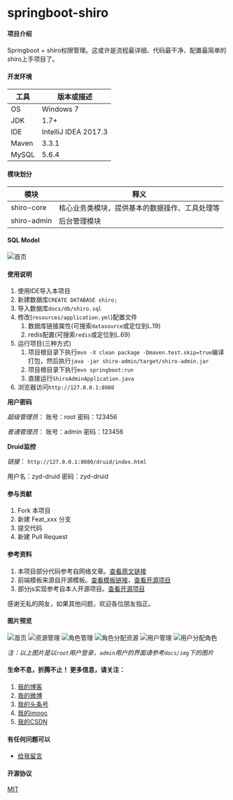 # springboot-shiro

#### 项目介绍
Springboot + shiro权限管理。这或许是流程最详细、代码最干净、配置最简单的shiro上手项目了。

#### 开发环境

| 工具    | 版本或描述                |    
| ----- | -------------------- |    
| OS    | Windows 7            |    
| JDK   | 1.7+                 |    
| IDE   | IntelliJ IDEA 2017.3 |    
| Maven | 3.3.1                |    
| MySQL | 5.6.4                |    

#### 模块划分

| 模块         | 释义                      |    
| ---------- | ----------------------- |    
| shiro-core  | 核心业务类模块，提供基本的数据操作、工具处理等 |    
| shiro-admin | 后台管理模块                  |    

#### SQL Model

![首页](https://gitee.com/yadong.zhang/shiro/raw/master/docs/img/sql-model.png?v=1.0)

#### 使用说明

1. 使用IDE导入本项目
2. 新建数据库`CREATE DATABASE shiro;`
3. 导入数据库`docs/db/shiro.sql`
4. 修改(`resources/application.yml`)配置文件
   1. 数据库链接属性(可搜索`datasource`或定位到L.19) 
   2. redis配置(可搜索`redis`或定位到L.69)
5. 运行项目(三种方式)
   1. 项目根目录下执行`mvn -X clean package -Dmaven.test.skip=true`编译打包，然后执行`java -jar shiro-admin/target/shiro-admin.jar`
   2. 项目根目录下执行`mvn springboot:run`
   3. 直接运行`ShiroAdminApplication.java`
6. 浏览器访问`http://127.0.0.1:8080`

**用户密码**

_超级管理员_： 账号：root  密码：123456 

_普通管理员_： 账号：admin  密码：123456

**Druid监控**

_链接_： `http://127.0.0.1:8080/druid/index.html`

用户名：zyd-druid  密码：zyd-druid


#### 参与贡献

1. Fork 本项目
2. 新建 Feat_xxx 分支
3. 提交代码
4. 新建 Pull Request

#### 参考资料

1. 本项目部分代码参考自网络文章。[查看原文链接](http://blog.csdn.net/poorcoder_/article/details/71374002)    
2. 前端模板来源自开源模板。[查看模板链接](https://colorlib.com/polygon/gentelella/index.html)，[查看开源项目](https://github.com/puikinsh/gentelella)    
3. 部分js实现参考自本人开源项目。[查看开源项目](https://gitee.com/yadong.zhang/DBlog)    

感谢无私的网友，如果其他问题，欢迎各位朋友指正。

#### 图片预览

![首页](https://gitee.com/yadong.zhang/shiro/raw/master/docs/img/index.png?v=1.0)
![资源管理](https://gitee.com/yadong.zhang/shiro/raw/master/docs/img/root-resource.png?v=1.0)
![角色管理](https://gitee.com/yadong.zhang/shiro/raw/master/docs/img/root-role.png?v=1.0)
![角色分配资源](https://gitee.com/yadong.zhang/shiro/raw/master/docs/img/root-role[root].png?v=1.0)
![用户管理](https://gitee.com/yadong.zhang/shiro/raw/master/docs/img/root-user.png?v=1.0)
![用户分配角色](https://gitee.com/yadong.zhang/shiro/raw/master/docs/img/root-user[role].png?v=1.0)

_注：以上图片是以`root`用户登录，`admin`用户的界面请参考`docs/img`下的图片_

#### 生命不息，折腾不止！ 更多信息，请关注：
 1. [我的博客](https://www.zhyd.me)
 2. [我的微博](http://weibo.com/211230415)
 3. [我的头条号](http://www.toutiao.com/c/user/3286958681/)
 4. [我的imooc](http://www.imooc.com/u/1175248/articles)
 4. [我的CSDN](https://blog.csdn.net/u011197448)

#### 有任何问题可以
- [给我留言](https://www.zhyd.me/guestbook)


#### 开源协议
 [MIT](https://gitee.com/yadong.zhang/DBlog/blob/master/LICENSE)
